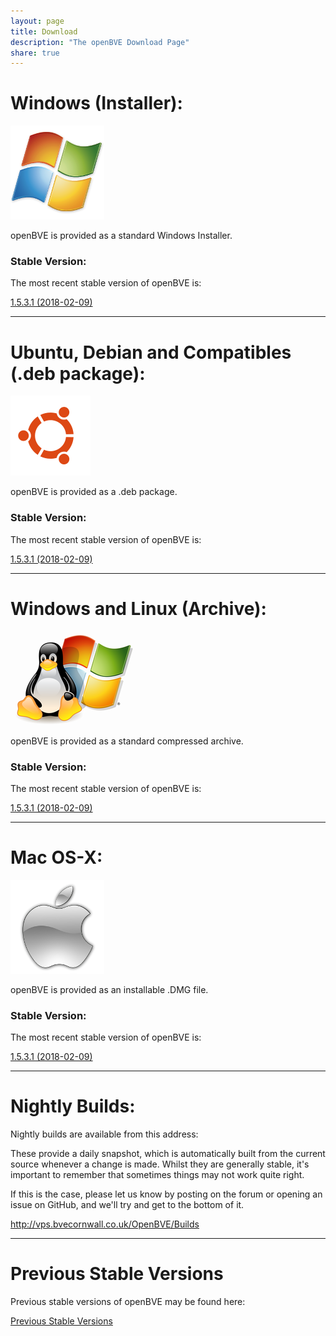 ```yaml
---
layout: page
title: Download
description: "The openBVE Download Page"
share: true
---
```


# Windows (Installer):

<img src="/images/windows.png" alt="Windows Icon">

openBVE is provided as a standard Windows Installer.

### Stable Version:

The most recent stable version of openBVE is:

<a href="http://vps.bvecornwall.co.uk/OpenBVE/Stable/openBVE-1.5.3.1-setup.exe" class="btn btn-info">1.5.3.1 (2018-02-09)</a>

---

# Ubuntu, Debian and Compatibles (.deb package):
<img src="/images/ubuntu.png" alt="Ubuntu Icon">

openBVE is provided as a .deb package.

### Stable Version:

The most recent stable version of openBVE is:

<a href="http://vps.bvecornwall.co.uk/OpenBVE/Stable/openBVE-1.5.3.1.deb" class="btn btn-info">1.5.3.1 (2018-02-09)</a>

---

# Windows and Linux (Archive):
<img src="/images/windows-linux.png" alt="Windows and Linux Icon">

openBVE is provided as a standard compressed archive.

### Stable Version:

The most recent stable version of openBVE is:

<a href="http://vps.bvecornwall.co.uk/OpenBVE/Stable/openBVE-1.5.3.1.zip" class="btn btn-info">1.5.3.1 (2018-02-09)</a>

---

# Mac OS-X:

<img src="/images/apple.png" alt="Apple Icon">

openBVE is provided as an installable .DMG file.

### Stable Version:

The most recent stable version of openBVE is:

<a href="http://vps.bvecornwall.co.uk/OpenBVE/Stable/openBVE-1.5.3.1.dmg" class="btn btn-info">1.5.3.1 (2018-02-09)</a>

---

# Nightly Builds:

Nightly builds are available from this address:

These provide a daily snapshot, which is automatically built from the current source whenever a change is made.
Whilst they are generally stable, it's important to remember that sometimes things may not work quite right. 

If this is the case, please let us know by posting on the forum or opening an issue on GitHub, and we'll try and get to the bottom of it.

<http://vps.bvecornwall.co.uk/OpenBVE/Builds>

---

# Previous Stable Versions

Previous stable versions of openBVE may be found here:

<a href="http://vps.bvecornwall.co.uk/OpenBVE/Stable/" class="btn btn-info">Previous Stable Versions</a>